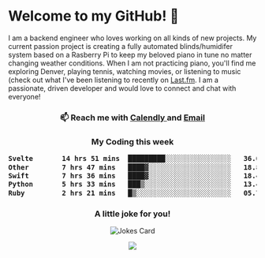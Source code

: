 <h1> Welcome to my GitHub! 👋 </h1>


  I am a backend engineer who loves working on all kinds of new projects. My current passion project is creating a fully automated blinds/humidifer system based on a Rasberry Pi to keep my beloved piano in tune no matter changing weather conditions. When I am not practicing piano, you'll find me exploring Denver, playing tennis, watching movies, or listening to music (check out what I've been listening to recently on [Last.fm](https://www.last.fm/user/mballa000). I am a passionate, driven developer and would love to connect and chat with everyone!

<h3 align = "center"> 📫 Reach me with <a href = "https://calendly.com/msbrandt00/30min"> Calendly </a> and <a href="mailto:msbrandt00@gmail.com">Email</a> 
 </h3>


 
<div align = "center"
[![Anurag's GitHub stats](https://github-readme-stats.vercel.app/api?username=mbrandt00)](https://github.com/anuraghazra/github-readme-stats)
          </div>
<h3 align="center">
  My Coding this week
<!--START_SECTION:waka-->

```txt
Svelte       14 hrs 51 mins  █████████░░░░░░░░░░░░░░░░   36.02 %
Other        7 hrs 47 mins   ████▓░░░░░░░░░░░░░░░░░░░░   18.89 %
Swift        7 hrs 36 mins   ████▓░░░░░░░░░░░░░░░░░░░░   18.44 %
Python       5 hrs 33 mins   ███▒░░░░░░░░░░░░░░░░░░░░░   13.49 %
Ruby         2 hrs 21 mins   █▒░░░░░░░░░░░░░░░░░░░░░░░   05.73 %
```

<!--END_SECTION:waka-->

### A little joke for you!

![Jokes Card](https://readme-jokes.vercel.app/api?hideBorder)

<a href="https://www.linkedin.com/in/mbrandt00/"><img src="https://img.shields.io/badge/linkedin-%230077B5.svg?&style=for-the-badge&logo=linkedin&logoColor=white" /></a>
